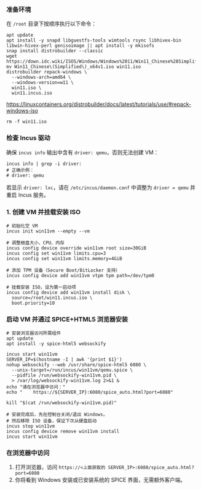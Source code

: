 ### 准备环境

在 `/root` 目录下按顺序执行以下命令：

```shell
apt update
apt install -y snapd libguestfs-tools wimtools rsync libhivex-bin libwin-hivex-perl genisoimage || apt install -y mkisofs
snap install distrobuilder --classic
wget https://down.idc.wiki/ISOS/Windows/Windows%2011/Win11_Chinese%28Simplified%29_x64v1.iso
mv Win11_Chinese\(Simplified\)_x64v1.iso win11.iso
distrobuilder repack-windows \
  --windows-arch=amd64 \
  --windows-version=w11 \
  win11.iso \
  win11.incus.iso
```

https://linuxcontainers.org/distrobuilder/docs/latest/tutorials/use/#repack-windows-iso

```shell
rm -f win11.iso
```

### 检查 Incus 驱动

确保 `incus info` 输出中含有 `driver: qemu`，否则无法创建 VM：

```shell
incus info | grep -i driver:
# 正确示例：
# driver: qemu
```

若显示 `driver: lxc`，请在 `/etc/incus/daemon.conf` 中调整为 `driver = qemu` 并重启 Incus 服务。

### 1. 创建 VM 并挂载安装 ISO

```shell
# 初始化空 VM
incus init win11vm --empty --vm

# 调整根盘大小、CPU、内存
incus config device override win11vm root size=30GiB
incus config set win11vm limits.cpu=3
incus config set win11vm limits.memory=4GiB

# 添加 TPM 设备（Secure Boot/BitLocker 支持）
incus config device add win11vm vtpm tpm path=/dev/tpm0

# 挂载安装 ISO，设为第一启动项
incus config device add win11vm install disk \
  source=/root/win11.incus.iso \
  boot.priority=10
```

### 启动 VM 并通过 SPICE+HTML5 浏览器安装

```shell
# 安装浏览器访问所需组件
apt update
apt install -y spice-html5 websockify
```

```shell
incus start win11vm
SERVER_IP=$(hostname -I | awk '{print $1}')
nohup websockify --web /usr/share/spice-html5 6080 \
  --unix-target=/run/incus/win11vm/qemu.spice \
  --pidfile /run/websockify-win11vm.pid \
  > /var/log/websockify-win11vm.log 2>&1 &
echo "请在浏览器中访问："
echo "    https://${SERVER_IP}:6080/spice_auto.html?port=6080"
```

```shell
kill "$(cat /run/websockify-win11vm.pid)"
```

```shell
# 安装完成后，先在控制台关闭/退出 Windows，
# 然后移除 ISO 设备，保证下次从硬盘启动
incus stop win11vm
incus config device remove win11vm install
incus start win11vm
```

### 在浏览器中访问

1. 打开浏览器，访问 `https://<上面获取的 SERVER_IP>:6080/spice_auto.html?port=6080`
2. 你将看到 Windows 安装或已安装系统的 SPICE 界面，无需额外客户端。

